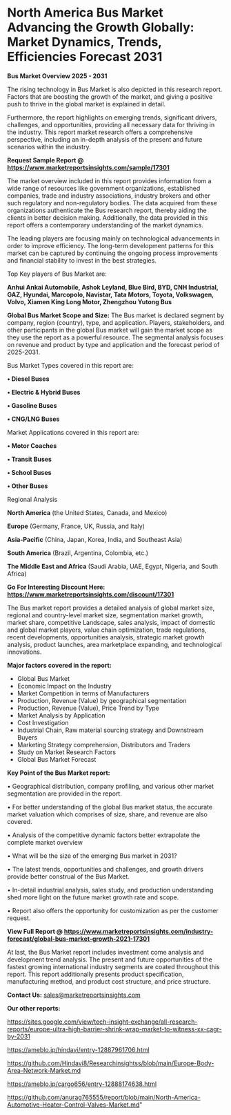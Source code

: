 # North America Bus Market Advancing the Growth Globally: Market Dynamics, Trends, Efficiencies Forecast 2031

<Strong> Bus Market Overview 2025 - 2031</strong>

The rising technology in Bus Market is also depicted in this research report. Factors that are boosting the growth of the market, and giving a positive push to thrive in the global market is explained in detail.

Furthermore, the report highlights on emerging trends, significant drivers, challenges, and opportunities, providing all necessary data for thriving in the industry. This report market research offers a comprehensive perspective, including an in-depth analysis of the present and future scenarios within the industry.

<strong>Request Sample Report @ <a href=https://www.marketreportsinsights.com/sample/17301>https://www.marketreportsinsights.com/sample/17301</a></strong>

The market overview included in this report provides information from a wide range of resources like government organizations, established companies, trade and industry associations, industry brokers and other such regulatory and non-regulatory bodies. The data acquired from these organizations authenticate the Bus research report, thereby aiding the clients in better decision making. Additionally, the data provided in this report offers a contemporary understanding of the market dynamics.

The leading players are focusing mainly on technological advancements in order to improve efficiency. The long-term development patterns for this market can be captured by continuing the ongoing process improvements and financial stability to invest in the best strategies.

Top Key players of Bus Market are:

<strong>Anhui Ankai Automobile, Ashok Leyland, Blue Bird, BYD, CNH Industrial, GAZ, Hyundai, Marcopolo, Navistar, Tata Motors, Toyota, Volkswagen, Volvo, Xiamen King Long Motor, Zhengzhou Yutong Bus</strong>

<strong><b>Global Bus Market Scope and Size:</b></strong>
The Bus market is declared segment by company, region (country), type, and application. Players, stakeholders, and other participants in the global Bus market will gain the market scope as they use the report as a powerful resource. The segmental analysis focuses on revenue and product by type and application and the forecast period of 2025-2031.

Bus Market Types covered in this report are:

<strong>• Diesel Buses

• Electric & Hybrid Buses

• Gasoline Buses

• CNG/LNG Buses</strong>

Market Applications covered in this report are:

<strong>• Motor Coaches

• Transit Buses

• School Buses

• Other Buses</strong> 

Regional Analysis

<strong>North America</strong> (the United States, Canada, and Mexico)

<strong>Europe</strong> (Germany, France, UK, Russia, and Italy)

<strong>Asia-Pacific</strong> (China, Japan, Korea, India, and Southeast Asia)

<strong>South America</strong> (Brazil, Argentina, Colombia, etc.)

<strong>The Middle East and Africa</strong> (Saudi Arabia, UAE, Egypt, Nigeria, and South Africa)

<strong>Go For Interesting Discount Here: <a href=https://www.marketreportsinsights.com/discount/17301>https://www.marketreportsinsights.com/discount/17301</a></strong>

The Bus market report provides a detailed analysis of global market size, regional and country-level market size, segmentation market growth, market share, competitive Landscape, sales analysis, impact of domestic and global market players, value chain optimization, trade regulations, recent developments, opportunities analysis, strategic market growth analysis, product launches, area marketplace expanding, and technological innovations.

<strong><b>Major factors covered in the report:</b></strong>
<ul>
  <li>Global Bus Market </li>
  <li>Economic Impact on the Industry</li>
  <li>Market Competition in terms of Manufacturers</li>
  <li>Production, Revenue (Value) by geographical segmentation</li>
  <li>Production, Revenue (Value), Price Trend by Type</li>
  <li>Market Analysis by Application</li>
  <li>Cost Investigation</li>
  <li>Industrial Chain, Raw material sourcing strategy and Downstream Buyers</li>
  <li>Marketing Strategy comprehension, Distributors and Traders</li>
  <li>Study on Market Research Factors</li>
  <li>Global Bus Market Forecast</li>
</ul>

<strong><b>Key Point of the Bus Market report:</b></strong>

• Geographical distribution, company profiling, and various other market segmentation are provided in the report.

• For better understanding of the global Bus market status, the accurate market valuation which comprises of size, share, and revenue are also covered.

• Analysis of the competitive dynamic factors better extrapolate the complete market overview

• What will be the size of the emerging Bus market in 2031?

• The latest trends, opportunities and challenges, and growth drivers provide better construal of the Bus Market.

• In-detail industrial analysis, sales study, and production understanding shed more light on the future market growth rate and scope.

• Report also offers the opportunity for customization as per the customer request.

<strong><b>View Full Report @ <a href=https://www.marketreportsinsights.com/industry-forecast/global-bus-market-growth-2021-17301>https://www.marketreportsinsights.com/industry-forecast/global-bus-market-growth-2021-17301</a></b></strong>


At last, the Bus Market report includes investment come analysis and development trend analysis. The present and future opportunities of the fastest growing international industry segments are coated throughout this report. This report additionally presents product specification, manufacturing method, and product cost structure, and price structure.

<strong>Contact Us:</strong>
sales@marketreportsinsights.com

<strong>Our other reports:</strong>

<a href=https://sites.google.com/view/tech-insight-exchange/all-research-reports/europe-ultra-high-barrier-shrink-wrap-market-to-witness-xx-cagr-by-2031>https://sites.google.com/view/tech-insight-exchange/all-research-reports/europe-ultra-high-barrier-shrink-wrap-market-to-witness-xx-cagr-by-2031</a>

<a href=https://ameblo.jp/hindavi/entry-12887961706.html>https://ameblo.jp/hindavi/entry-12887961706.html</a>

<a href=https://github.com/Hindavi8/Researchinsightss/blob/main/Europe-Body-Area-Network-Market.md>https://github.com/Hindavi8/Researchinsightss/blob/main/Europe-Body-Area-Network-Market.md</a>

<a href=https://ameblo.jp/cargo656/entry-12888174638.html>https://ameblo.jp/cargo656/entry-12888174638.html</a>

<a href=https://github.com/anurag765555/report/blob/main/North-America-Automotive-Heater-Control-Valves-Market.md>https://github.com/anurag765555/report/blob/main/North-America-Automotive-Heater-Control-Valves-Market.md</a>"
